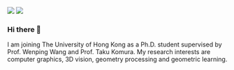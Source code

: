 [![](https://img.shields.io/badge/website-orange?&style=for-the-badge&logo=Google%20chrome&logoColor=white)](https://xrvitd.github.io/index.html)
[![](https://img.shields.io/badge/google%20scholar-%234285F4.svg?&style=for-the-badge&logo=google-scholar&logoColor=white)](https://scholar.google.com/citations?user=3C85rOsAAAAJ&hl=zh-CN)

### Hi there 👋


I am joining The University of Hong Kong as a Ph.D. student supervised by Prof. Wenping Wang and Prof. Taku Komura. My research interests are computer graphics, 3D vision, geometry processing and geometric learning.

<!--
**Xrvitd/Xrvitd** is a ✨ _special_ ✨ repository because its `README.md` (this file) appears on your GitHub profile.

Here are some ideas to get you started:

- 🔭 I’m currently working on ...
- 🌱 I’m currently learning ...
- 👯 I’m looking to collaborate on ...
- 🤔 I’m looking for help with ...
- 💬 Ask me about ...
- 📫 How to reach me: ...
- 😄 Pronouns: ...
- ⚡ Fun fact: ...
-->

